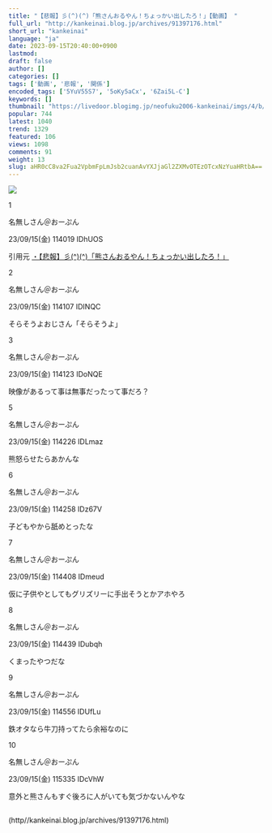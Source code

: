 ```yaml
---
title: "【悲報】彡(^)(^)「熊さんおるやん！ちょっかい出したろ！」【動画】 "
full_url: "http://kankeinai.blog.jp/archives/91397176.html"
short_url: "kankeinai"
language: "ja"
date: 2023-09-15T20:40:00+0900
lastmod: 
draft: false
author: []
categories: []
tags: ['動画', '悲報', '関係']
encoded_tags: ['5YuV55S7', '5oKy5aCx', '6Zai5L-C']
keywords: []
thumbnail: "https://livedoor.blogimg.jp/neofuku2006-kankeinai/imgs/4/b/4b91c9fd-s.jpg"
popular: 744
latest: 1040
trend: 1329
featured: 106
views: 1098
comments: 91
weight: 13
slug: aHR0cC8va2Fua2VpbmFpLmJsb2cuanAvYXJjaGl2ZXMvOTEzOTcxNzYuaHRtbA==
---
```


![](https://livedoor.blogimg.jp/neofuku2006-kankeinai/imgs/4/b/4b91c9fd-s.jpg)

<div><p class='t_h'>1 <p>名無しさん＠おーぷん</p> <p> 23/09/15(金) 114019 IDhUOS</p></p><p>引用元 <a href='http//2chspa.com/thread/livejupiter/1694745619' target='_blank'>・</a><a href='https//hayabusa.open2ch.net/test/read.cgi/livejupiter/1694745619/' target='_blank'>【悲報】彡(^)(^)「熊さんおるやん！ちょっかい出したろ！」</a></p><p class='t_h'>2 <p>名無しさん＠おーぷん</p> <p> 23/09/15(金) 114107 IDINQC</p></p> <p class='t_b'> そらそうよおじさん「そらそうよ」 </p> <p class='t_h'>3 <p>名無しさん＠おーぷん</p> <p> 23/09/15(金) 114123 IDoNQE</p></p> <p class='t_b'> 映像があるって事は無事だったって事だろ？ </p> <p class='t_h'>5 <p>名無しさん＠おーぷん</p> <p> 23/09/15(金) 114226 IDLmaz</p></p> <p class='t_b'> 熊怒らせたらあかんな </p> <p class='t_h'>6 <p>名無しさん＠おーぷん</p> <p> 23/09/15(金) 114258 IDz67V</p></p> <p class='t_b'> 子どもやから舐めとったな </p> <p class='t_h'>7 <p>名無しさん＠おーぷん</p> <p> 23/09/15(金) 114408 IDmeud</p></p> <p class='t_b'> 仮に子供やとしてもグリズリーに手出そうとかアホやろ </p> <p class='t_h'>8 <p>名無しさん＠おーぷん</p> <p> 23/09/15(金) 114439 IDubqh</p></p> <p class='t_b'> くまったやつだな </p> <p class='t_h'>9 <p>名無しさん＠おーぷん</p> <p> 23/09/15(金) 114556 IDUfLu</p></p> <p class='t_b'> 鉄オタなら牛刀持ってたら余裕なのに </p> <p class='t_h'>10 <p>名無しさん＠おーぷん</p> <p> 23/09/15(金) 115335 IDcVhW</p></p> <p class='t_b'> 意外と熊さんもすぐ後ろに人がいても気づかないんやな </p> <img border='0' width='1' height='1' src='https//www13.a8.net/0.gif?a8mat=2BJK9W+3WIBJM+249K+BWGDT' alt=''> </div>

(http//kankeinai.blog.jp/archives/91397176.html)
